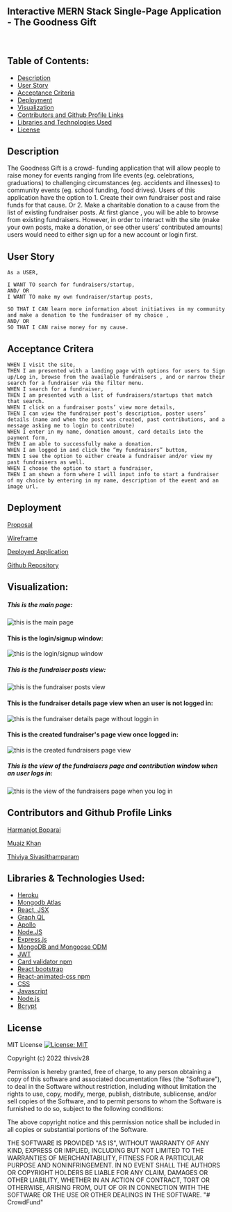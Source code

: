 ## Interactive MERN Stack Single-Page Application - The Goodness Gift

&nbsp;

## Table of Contents:

- [Description](#description)
- [User Story](#user-story)
- [Acceptance Criteria](#acceptance-criteria)
- [Deployment](#deployment)
- [Visualization](#visualization)
- [Contributors and Github Profile Links](#contributors-and-github-profile-links)
- [Libraries and Technologies Used](#libraries--technologies-used)
- [License](#license)

## Description

The Goodness Gift is a crowd- funding application that will allow people to raise money for events ranging from life events (eg. celebrations, graduations) to challenging circumstances (eg. accidents and illnesses) to community events (eg. school funding, food drives).
Users of this application have the option to 1. Create their own fundraiser post and raise funds for that cause. Or 2. Make a charitable donation to a cause from the list of existing fundraiser posts. At first glance , you will be able to browse from existing fundraisers. However, in order to interact with the site (make your own posts, make a donation, or see other users’ contributed amounts) users would need to either sign up for a new account or login first.

## User Story

```
As a USER,

I WANT TO search for fundraisers/startup,
AND/ OR
I WANT TO make my own fundraiser/startup posts,

SO THAT I CAN learn more information about initiatives in my community and make a donation to the fundraiser of my choice ,
AND/ OR
SO THAT I CAN raise money for my cause.
```

## Acceptance Critera

```
WHEN I visit the site,
THEN I am presented with a landing page with options for users to Sign up/Log in, browse from the available fundraisers , and or narrow their  search for a fundraiser via the filter menu.
WHEN I search for a fundraiser,
THEN I am presented with a list of fundraisers/startups that match that search.
WHEN I click on a fundraiser posts’ view more details,
THEN I can view the fundraiser post’s description, poster users’ details (name and when the post was created, past contributions, and a  message asking me to login to contribute)
WHEN I enter in my name, donation amount, card details into the payment form,
THEN I am able to successfully make a donation.
WHEN I am logged in and click the “my fundraisers” button,
THEN I see the option to either create a fundraiser and/or view my past fundraisers as well.
WHEN I choose the option to start a fundraiser,
THEN I am shown a form where I will input info to start a fundraiser of my choice by entering in my name, description of the event and an  image url.

```

## Deployment

[Proposal](https://docs.google.com/document/d/1ta4Zxrm-0kEhTNWamWjecVx_HhVHa7M1UUcm4nnQdfc/edit)

[Wireframe](https://docs.google.com/presentation/d/1l9n5nf0QuhqiWbokfvvBsPJNKInUdRJ2FP-BJdk-Nz8/edit#slide=id.g19d379c3e15_0_112)

[Deployed Application](https://salty-lowlands-79836.herokuapp.com/)

[Github Repository](https://github.com/thivsiv28/The-goodness-gift)

## Visualization:

##### This is the main page:

![this is the main page](./mainpage.png)

#### This is the login/signup window:

![this is the login/signup window](./loginwindow.png)

##### This is the fundraiser posts view:

![this is the fundraiser posts view](./fundraiserposts.png)

#### This is the fundraiser details page view when an user is not logged in:

![this is the fundraiser details page without loggin in](./fundraiserdetailpagelogin.png)

#### This is the created fundraiser's page view once logged in:

![this is the created fundraisers page view](./createdfundraiserspage.png)

##### This is the view of the fundraisers page and contribution window when an user logs in:

![this is the view of the fundraisers page when you log in](./fundraiserdetailspage.png)

## Contributors and Github Profile Links

[Harmanjot Boparai](https://github.com/HarmanBoparai)

[Muaiz Khan](https://github.com/Muaizkh)

[Thiviya Sivasithamparam](https://github.com/thivsiv28)

## Libraries & Technologies Used:

- [Heroku](https://id.heroku.com/login)
- [Mongodb Atlas](https://www.mongodb.com/atlas/database)
- [React, JSX](https://reactjs.org/)
- [Graph QL](https://graphql.org/)
- [Apollo](https://www.apollographql.com/docs/apollo-server/)
- [Node.JS](https://nodejs.org/en/)
- [Express.js](https://expressjs.com/)
- [MongoDB and Mongoose ODM](https://www.mongodb.com/)
- [JWT](https://jwt.io/)
- [Card validator npm](https://www.npmjs.com/package/card-validator)
- [React bootstrap](https://react-bootstrap.github.io/)
- [React-animated-css npm](https://www.npmjs.com/package/react-animated-css)
- [CSS](https://www.w3schools.com/css/)
- [Javascript](https://www.javascript.com/)
- [Node.js](https://nodejs.org/en/)
- [Bcrypt](https://www.npmjs.com/package/bcryptjs)

## License

MIT License [![License: MIT](https://img.shields.io/badge/License-MIT-yellow.svg)](https://opensource.org/licenses/MIT)

Copyright (c) 2022 thivsiv28

Permission is hereby granted, free of charge, to any person obtaining a copy
of this software and associated documentation files (the "Software"), to deal
in the Software without restriction, including without limitation the rights
to use, copy, modify, merge, publish, distribute, sublicense, and/or sell
copies of the Software, and to permit persons to whom the Software is
furnished to do so, subject to the following conditions:

The above copyright notice and this permission notice shall be included in all
copies or substantial portions of the Software.

THE SOFTWARE IS PROVIDED "AS IS", WITHOUT WARRANTY OF ANY KIND, EXPRESS OR
IMPLIED, INCLUDING BUT NOT LIMITED TO THE WARRANTIES OF MERCHANTABILITY,
FITNESS FOR A PARTICULAR PURPOSE AND NONINFRINGEMENT. IN NO EVENT SHALL THE
AUTHORS OR COPYRIGHT HOLDERS BE LIABLE FOR ANY CLAIM, DAMAGES OR OTHER
LIABILITY, WHETHER IN AN ACTION OF CONTRACT, TORT OR OTHERWISE, ARISING FROM,
OUT OF OR IN CONNECTION WITH THE SOFTWARE OR THE USE OR OTHER DEALINGS IN THE
SOFTWARE.
"# CrowdFund" 
